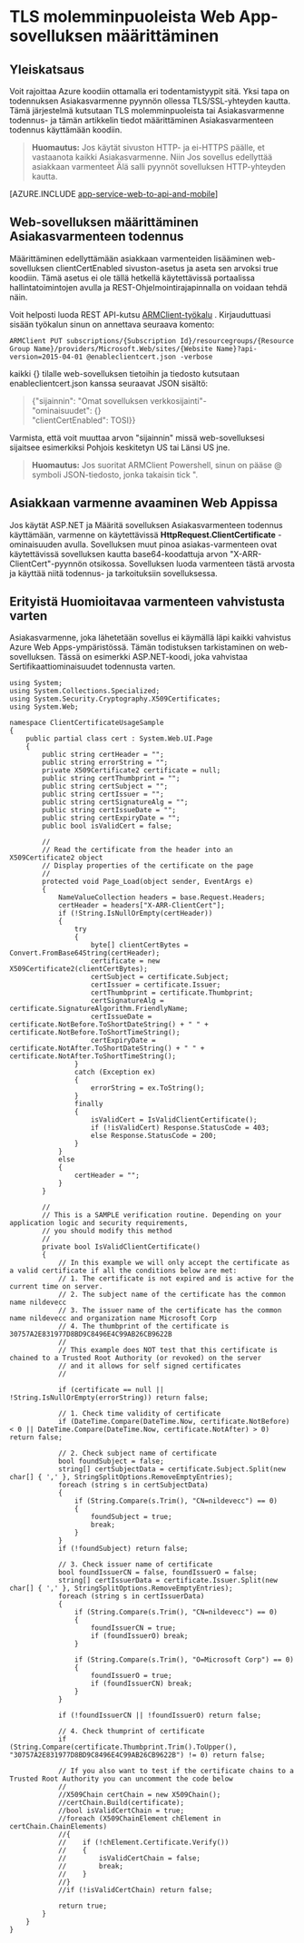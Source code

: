 <properties 
    pageTitle="TLS molemminpuoleista Web App-sovelluksen määrittäminen" 
    description="Opettele määrittämään Asiakasvarmenteen todennus käyttämään TLS-koodiin." 
    services="app-service" 
    documentationCenter="" 
    authors="naziml" 
    manager="wpickett" 
    editor="jimbe"/>

<tags 
    ms.service="app-service" 
    ms.workload="na" 
    ms.tgt_pltfrm="na" 
    ms.devlang="na" 
    ms.topic="article" 
    ms.date="08/08/2016" 
    ms.author="naziml"/>    

# <a name="how-to-configure-tls-mutual-authentication-for-web-app"></a>TLS molemminpuoleista Web App-sovelluksen määrittäminen

## <a name="overview"></a>Yleiskatsaus ##
Voit rajoittaa Azure koodiin ottamalla eri todentamistyypit sitä. Yksi tapa on todennuksen Asiakasvarmenne pyynnön ollessa TLS/SSL-yhteyden kautta. Tämä järjestelmä kutsutaan TLS molemminpuoleista tai Asiakasvarmenne todennus- ja tämän artikkelin tiedot määrittäminen Asiakasvarmenteen todennus käyttämään koodiin.

> **Huomautus:** Jos käytät sivuston HTTP- ja ei-HTTPS päälle, et vastaanota kaikki Asiakasvarmenne. Niin Jos sovellus edellyttää asiakkaan varmenteet Älä salli pyynnöt sovelluksen HTTP-yhteyden kautta.


[AZURE.INCLUDE [app-service-web-to-api-and-mobile](../../includes/app-service-web-to-api-and-mobile.md)] 

## <a name="configure-web-app-for-client-certificate-authentication"></a>Web-sovelluksen määrittäminen Asiakasvarmenteen todennus ##
Määrittäminen edellyttämään asiakkaan varmenteiden lisääminen web-sovelluksen clientCertEnabled sivuston-asetus ja aseta sen arvoksi true koodiin. Tämä asetus ei ole tällä hetkellä käytettävissä portaalissa hallintatoimintojen avulla ja REST-Ohjelmointirajapinnalla on voidaan tehdä näin.

Voit helposti luoda REST API-kutsu [ARMClient-työkalu](https://github.com/projectkudu/ARMClient) . Kirjauduttuasi sisään työkalun sinun on annettava seuraava komento:

    ARMClient PUT subscriptions/{Subscription Id}/resourcegroups/{Resource Group Name}/providers/Microsoft.Web/sites/{Website Name}?api-version=2015-04-01 @enableclientcert.json -verbose
    
kaikki {} tilalle web-sovelluksen tietoihin ja tiedosto kutsutaan enableclientcert.json kanssa seuraavat JSON sisältö:

> {"sijainnin": "Omat sovelluksen verkkosijainti"-   
>   "ominaisuudet": {}  
>     "clientCertEnabled": TOSI}}  

Varmista, että voit muuttaa arvon "sijainnin" missä web-sovelluksesi sijaitsee esimerkiksi Pohjois keskitetyn US tai Länsi US jne.

> **Huomautus:** Jos suoritat ARMClient Powershell, sinun on pääse @ symboli JSON-tiedosto, jonka takaisin tick ".

## <a name="accessing-the-client-certificate-from-your-web-app"></a>Asiakkaan varmenne avaaminen Web Appissa ##
Jos käytät ASP.NET ja Määritä sovelluksen Asiakasvarmenteen todennus käyttämään, varmenne on käytettävissä **HttpRequest.ClientCertificate** -ominaisuuden avulla. Sovelluksen muut pinoa asiakas-varmenteen ovat käytettävissä sovelluksen kautta base64-koodattuja arvon "X-ARR-ClientCert"-pyynnön otsikossa. Sovelluksen luoda varmenteen tästä arvosta ja käyttää niitä todennus- ja tarkoituksiin sovelluksessa.

## <a name="special-considerations-for-certificate-validation"></a>Erityistä Huomioitavaa varmenteen vahvistusta varten ##
Asiakasvarmenne, joka lähetetään sovellus ei käymällä läpi kaikki vahvistus Azure Web Apps-ympäristössä. Tämän todistuksen tarkistaminen on web-sovelluksen. Tässä on esimerkki ASP.NET-koodi, joka vahvistaa Sertifikaattiominaisuudet todennusta varten.

    using System;
    using System.Collections.Specialized;
    using System.Security.Cryptography.X509Certificates;
    using System.Web;

    namespace ClientCertificateUsageSample
    {
        public partial class cert : System.Web.UI.Page
        {
            public string certHeader = "";
            public string errorString = "";
            private X509Certificate2 certificate = null;
            public string certThumbprint = "";
            public string certSubject = "";
            public string certIssuer = "";
            public string certSignatureAlg = "";
            public string certIssueDate = "";
            public string certExpiryDate = "";
            public bool isValidCert = false;

            //
            // Read the certificate from the header into an X509Certificate2 object
            // Display properties of the certificate on the page
            //
            protected void Page_Load(object sender, EventArgs e)
            {
                NameValueCollection headers = base.Request.Headers;
                certHeader = headers["X-ARR-ClientCert"];
                if (!String.IsNullOrEmpty(certHeader))
                {
                    try
                    {
                        byte[] clientCertBytes = Convert.FromBase64String(certHeader);
                        certificate = new X509Certificate2(clientCertBytes);
                        certSubject = certificate.Subject;
                        certIssuer = certificate.Issuer;
                        certThumbprint = certificate.Thumbprint;
                        certSignatureAlg = certificate.SignatureAlgorithm.FriendlyName;
                        certIssueDate = certificate.NotBefore.ToShortDateString() + " " + certificate.NotBefore.ToShortTimeString();
                        certExpiryDate = certificate.NotAfter.ToShortDateString() + " " + certificate.NotAfter.ToShortTimeString();
                    }
                    catch (Exception ex)
                    {
                        errorString = ex.ToString();
                    }
                    finally 
                    {
                        isValidCert = IsValidClientCertificate();
                        if (!isValidCert) Response.StatusCode = 403;
                        else Response.StatusCode = 200;
                    }
                }
                else
                {
                    certHeader = "";
                }
            }

            //
            // This is a SAMPLE verification routine. Depending on your application logic and security requirements, 
            // you should modify this method
            //
            private bool IsValidClientCertificate()
            {
                // In this example we will only accept the certificate as a valid certificate if all the conditions below are met:
                // 1. The certificate is not expired and is active for the current time on server.
                // 2. The subject name of the certificate has the common name nildevecc
                // 3. The issuer name of the certificate has the common name nildevecc and organization name Microsoft Corp
                // 4. The thumbprint of the certificate is 30757A2E831977D8BD9C8496E4C99AB26CB9622B
                //
                // This example does NOT test that this certificate is chained to a Trusted Root Authority (or revoked) on the server 
                // and it allows for self signed certificates
                //

                if (certificate == null || !String.IsNullOrEmpty(errorString)) return false;
                
                // 1. Check time validity of certificate
                if (DateTime.Compare(DateTime.Now, certificate.NotBefore) < 0 || DateTime.Compare(DateTime.Now, certificate.NotAfter) > 0) return false;
                
                // 2. Check subject name of certificate
                bool foundSubject = false;
                string[] certSubjectData = certificate.Subject.Split(new char[] { ',' }, StringSplitOptions.RemoveEmptyEntries);
                foreach (string s in certSubjectData)
                {
                    if (String.Compare(s.Trim(), "CN=nildevecc") == 0)
                    {
                        foundSubject = true;
                        break;
                    }
                }
                if (!foundSubject) return false;

                // 3. Check issuer name of certificate
                bool foundIssuerCN = false, foundIssuerO = false;
                string[] certIssuerData = certificate.Issuer.Split(new char[] { ',' }, StringSplitOptions.RemoveEmptyEntries);
                foreach (string s in certIssuerData)
                {
                    if (String.Compare(s.Trim(), "CN=nildevecc") == 0)
                    {
                        foundIssuerCN = true;
                        if (foundIssuerO) break;
                    }

                    if (String.Compare(s.Trim(), "O=Microsoft Corp") == 0)
                    {
                        foundIssuerO = true;
                        if (foundIssuerCN) break;
                    }
                }

                if (!foundIssuerCN || !foundIssuerO) return false;

                // 4. Check thumprint of certificate
                if (String.Compare(certificate.Thumbprint.Trim().ToUpper(), "30757A2E831977D8BD9C8496E4C99AB26CB9622B") != 0) return false;

                // If you also want to test if the certificate chains to a Trusted Root Authority you can uncomment the code below
                //
                //X509Chain certChain = new X509Chain();
                //certChain.Build(certificate);
                //bool isValidCertChain = true;
                //foreach (X509ChainElement chElement in certChain.ChainElements)
                //{
                //    if (!chElement.Certificate.Verify())
                //    {
                //        isValidCertChain = false;
                //        break;
                //    }
                //}
                //if (!isValidCertChain) return false;

                return true;
            }
        }
    }
